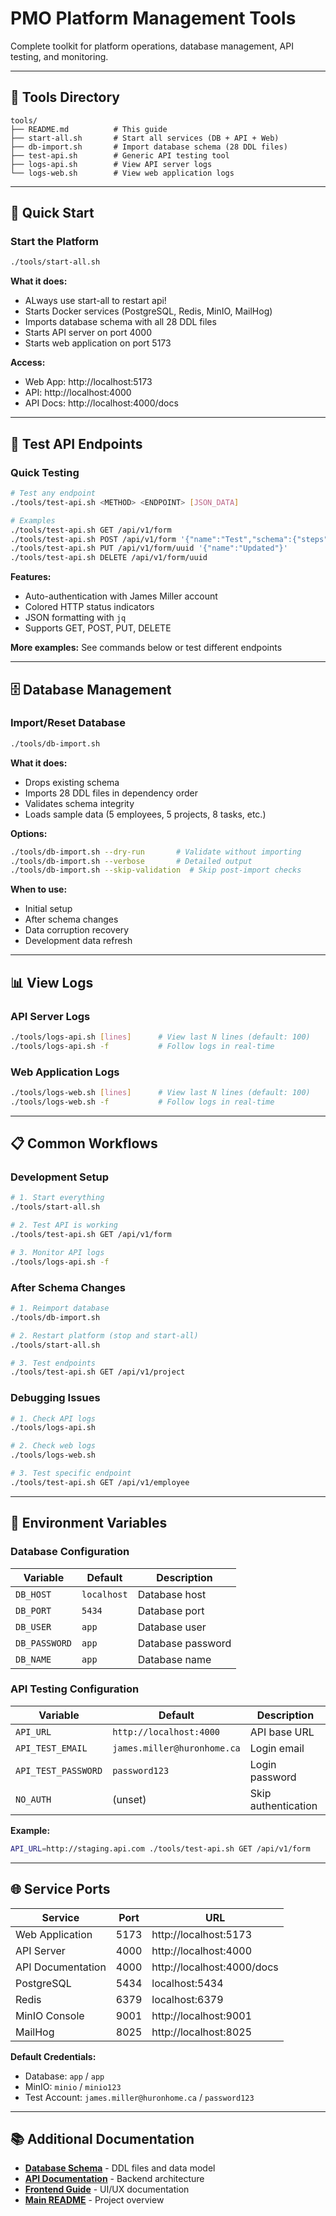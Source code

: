 # PMO Platform Management Tools

Complete toolkit for platform operations, database management, API testing, and monitoring.

---

## 📁 Tools Directory

```
tools/
├── README.md          # This guide
├── start-all.sh       # Start all services (DB + API + Web)
├── db-import.sh       # Import database schema (28 DDL files)
├── test-api.sh        # Generic API testing tool
├── logs-api.sh        # View API server logs
└── logs-web.sh        # View web application logs
```

---

## 🚀 Quick Start

### Start the Platform

```bash
./tools/start-all.sh
```

**What it does:**
- ALways use start-all to restart api! 
- Starts Docker services (PostgreSQL, Redis, MinIO, MailHog)
- Imports database schema with all 28 DDL files
- Starts API server on port 4000
- Starts web application on port 5173

**Access:**
- Web App: http://localhost:5173
- API: http://localhost:4000
- API Docs: http://localhost:4000/docs

---

## 🧪 Test API Endpoints

### Quick Testing

```bash
# Test any endpoint
./tools/test-api.sh <METHOD> <ENDPOINT> [JSON_DATA]

# Examples
./tools/test-api.sh GET /api/v1/form
./tools/test-api.sh POST /api/v1/form '{"name":"Test","schema":{"steps":[]}}'
./tools/test-api.sh PUT /api/v1/form/uuid '{"name":"Updated"}'
./tools/test-api.sh DELETE /api/v1/form/uuid
```

**Features:**
- Auto-authentication with James Miller account
- Colored HTTP status indicators
- JSON formatting with `jq`
- Supports GET, POST, PUT, DELETE

**More examples:** See commands below or test different endpoints

---

## 🗄️ Database Management

### Import/Reset Database

```bash
./tools/db-import.sh
```

**What it does:**
- Drops existing schema
- Imports 28 DDL files in dependency order
- Validates schema integrity
- Loads sample data (5 employees, 5 projects, 8 tasks, etc.)

**Options:**
```bash
./tools/db-import.sh --dry-run       # Validate without importing
./tools/db-import.sh --verbose       # Detailed output
./tools/db-import.sh --skip-validation  # Skip post-import checks
```

**When to use:**
- Initial setup
- After schema changes
- Data corruption recovery
- Development data refresh

---

## 📊 View Logs

### API Server Logs

```bash
./tools/logs-api.sh [lines]      # View last N lines (default: 100)
./tools/logs-api.sh -f           # Follow logs in real-time
```

### Web Application Logs

```bash
./tools/logs-web.sh [lines]      # View last N lines (default: 100)
./tools/logs-web.sh -f           # Follow logs in real-time
```

---

## 📋 Common Workflows

### Development Setup
```bash
# 1. Start everything
./tools/start-all.sh

# 2. Test API is working
./tools/test-api.sh GET /api/v1/form

# 3. Monitor API logs
./tools/logs-api.sh -f
```

### After Schema Changes
```bash
# 1. Reimport database
./tools/db-import.sh

# 2. Restart platform (stop and start-all)
./tools/start-all.sh

# 3. Test endpoints
./tools/test-api.sh GET /api/v1/project
```

### Debugging Issues
```bash
# 1. Check API logs
./tools/logs-api.sh

# 2. Check web logs
./tools/logs-web.sh

# 3. Test specific endpoint
./tools/test-api.sh GET /api/v1/employee
```

---

## 🔧 Environment Variables

### Database Configuration

| Variable | Default | Description |
|----------|---------|-------------|
| `DB_HOST` | `localhost` | Database host |
| `DB_PORT` | `5434` | Database port |
| `DB_USER` | `app` | Database user |
| `DB_PASSWORD` | `app` | Database password |
| `DB_NAME` | `app` | Database name |

### API Testing Configuration

| Variable | Default | Description |
|----------|---------|-------------|
| `API_URL` | `http://localhost:4000` | API base URL |
| `API_TEST_EMAIL` | `james.miller@huronhome.ca` | Login email |
| `API_TEST_PASSWORD` | `password123` | Login password |
| `NO_AUTH` | (unset) | Skip authentication |

**Example:**
```bash
API_URL=http://staging.api.com ./tools/test-api.sh GET /api/v1/form
```

---

## 🌐 Service Ports

| Service | Port | URL |
|---------|------|-----|
| Web Application | 5173 | http://localhost:5173 |
| API Server | 4000 | http://localhost:4000 |
| API Documentation | 4000 | http://localhost:4000/docs |
| PostgreSQL | 5434 | localhost:5434 |
| Redis | 6379 | localhost:6379 |
| MinIO Console | 9001 | http://localhost:9001 |
| MailHog | 8025 | http://localhost:8025 |

**Default Credentials:**
- Database: `app` / `app`
- MinIO: `minio` / `minio123`
- Test Account: `james.miller@huronhome.ca` / `password123`

---

## 📚 Additional Documentation

- **[Database Schema](../db/README.md)** - DDL files and data model
- **[API Documentation](../apps/api/README.md)** - Backend architecture
- **[Frontend Guide](../apps/web/README.md)** - UI/UX documentation
- **[Main README](../README.md)** - Project overview
